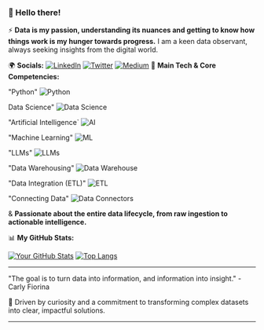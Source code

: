 ### 👋 Hello there!

⚡ **Data is my passion, understanding its nuances and getting to know how things work is my hunger towards progress.** I am a keen data observant, always seeking insights from the digital world.

🌍 **Socials:**
[![LinkedIn](https://img.shields.io/badge/LinkedIn-0077B5?style=flat&logo=linkedin&logoColor=white)](https://www.linkedin.com/in/itsjeevs0000)
[![Twitter](https://img.shields.io/badge/Twitter-1DA1F2?style=flat&logo=twitter&logoColor=white)](https://x.com/jeevith100)
[![Medium](https://img.shields.io/badge/Medium-12100E?style=flat&logo=medium&logoColor=white)](YOUR_MEDIUM_PROFILE_URL_HERE) 
🧠 **Main Tech & Core Competencies:**

"Python" ![Python](https://img.shields.io/badge/Python-3776AB?style=for-the-badge&logo=python&logoColor=white)

Data Science" ![Data Science](https://img.shields.io/badge/Data%20Science-blue?style=for-the-badge&logo=jupyter&logoColor=white)

"Artificial Intelligence` ![AI](https://img.shields.io/badge/Artificial%20Intelligence-orange?style=for-the-badge&logo=tensorflow&logoColor=white)

"Machine Learning" ![ML](https://img.shields.io/badge/Machine%20Learning-red?style=for-the-badge&logo=scikitlearn&logoColor=white)

"LLMs" ![LLMs](https://img.shields.io/badge/LLMs-purple?style=for-the-badge&logo=huggingface&logoColor=white)

"Data Warehousing" ![Data Warehouse](https://img.shields.io/badge/Data%20Warehousing-teal?style=for-the-badge&logo=snowflake&logoColor=white)

"Data Integration (ETL)" ![ETL](https://img.shields.io/badge/ETL-darkblue?style=for-the-badge&logo=apacheairflow&logoColor=white)

"Connecting Data" ![Data Connectors](https://img.shields.io/badge/Data%20Connectors-green?style=for-the-badge&logo=apachekafka&logoColor=white)



& **Passionate about the entire data lifecycle, from raw ingestion to actionable intelligence.**


📊 **My GitHub Stats:**

[![Your GitHub Stats](https://github-readme-stats.vercel.app/api?username=YOUR_GITHUB_USERNAME&show_icons=true&theme=dark&include_all_commits=true&count_private=true)](https://github.com/anuraghazra/github-readme-stats)
[![Top Langs](https://github-readme-stats.vercel.app/api/top-langs/?username=YOUR_GITHUB_USERNAME&layout=compact&theme=dark)](https://github.com/anuraghazra/github-readme-stats)


---

 "The goal is to turn data into information, and information into insight." - Carly Fiorina

🚀 Driven by curiosity and a commitment to transforming complex datasets into clear, impactful solutions.

---
